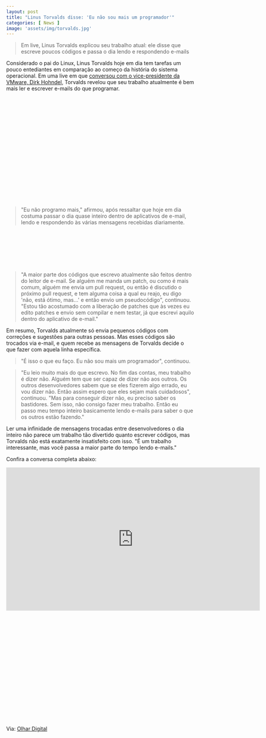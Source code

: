```yaml
---
layout: post
title: "Linus Torvalds disse: 'Eu não sou mais um programador'"
categories: [ News ]
image: 'assets/img/torvalds.jpg'
---
```


> Em live, Linus Torvalds explicou seu trabalho atual: ele disse que escreve poucos códigos e passa o dia lendo e respondendo e-mails

Considerado o pai do Linux, Linus Torvalds hoje em dia tem tarefas um pouco entediantes em comparação ao começo da história do sistema operacional. Em uma live em que [conversou com o vice-presidente da VMware, Dirk Hohndel](https://news.softpedia.com/news/linus-torvalds-says-he-s-no-longer-a-programmer-my-job-is-to-say-no-530460.shtml),  Torvalds revelou que seu trabalho atualmente é bem mais ler e escrever e-mails do que programar.

<!-- QUADRADO -->
<script async src="//pagead2.googlesyndication.com/pagead/js/adsbygoogle.js"></script>
<ins class="adsbygoogle"
style="display:inline-block;width:336px;height:280px"
data-ad-client="ca-pub-2838251107855362"
data-ad-slot="5351066970"></ins>
<script>
(adsbygoogle = window.adsbygoogle || []).push({});
</script>

> "Eu não programo mais," afirmou, após ressaltar que hoje em dia costuma passar o dia quase inteiro dentro de aplicativos de e-mail, lendo e respondendo às várias mensagens recebidas diariamente.

<!-- MINI ANÚNCIO -->
<script async src="//pagead2.googlesyndication.com/pagead/js/adsbygoogle.js"></script>
<!-- Games Root -->
<ins class="adsbygoogle"
style="display:inline-block;width:730px;height:95px"
data-ad-client="ca-pub-2838251107855362"
data-ad-slot="5351066970"></ins>
<script>
(adsbygoogle = window.adsbygoogle || []).push({});
</script>

> "A maior parte dos códigos que escrevo atualmente são feitos dentro do leitor de e-mail. Se alguém me manda um patch, ou como é mais comum, alguém me envia um pull request, ou então é discutido o próximo pull request, e tem alguma coisa a qual eu reajo, eu digo 'não, está ótimo, mas...' e então envio um pseudocódigo", continuou. "Estou tão acostumado com a liberação de patches que às vezes eu edito patches e envio sem compilar e nem testar, já que escrevi aquilo dentro do aplicativo de e-mail."

<!-- RETANGULO LARGO 2 -->
<script async src="//pagead2.googlesyndication.com/pagead/js/adsbygoogle.js"></script>
<ins class="adsbygoogle"
style="display:block; text-align:center;"
data-ad-layout="in-article"
data-ad-format="fluid"
data-ad-client="ca-pub-2838251107855362"
data-ad-slot="8549252987"></ins>
<script>
(adsbygoogle = window.adsbygoogle || []).push({});
</script>

Em resumo, Torvalds atualmente só envia pequenos códigos com correções e sugestões para outras pessoas. Mas esses códigos são trocados via e-mail, e quem recebe as mensagens de Torvalds decide o que fazer com aquela linha específica.

> "É isso o que eu faço. Eu não sou mais um programador", continuou.

> "Eu leio muito mais do que escrevo. No fim das contas, meu trabalho é dizer não. Alguém tem que ser capaz de dizer não aos outros. Os outros desenvolvedores sabem que se eles fizerem algo errado, eu vou dizer não. Então assim espero que eles sejam mais cuidadosos", continuou. "Mas para conseguir dizer não, eu preciso saber os bastidores. Sem isso, não consigo fazer meu trabalho. Então eu passo meu tempo inteiro basicamente lendo e-mails para saber o que os outros estão fazendo."

<!-- RETANGULO LARGO -->
<script async src="https://pagead2.googlesyndication.com/pagead/js/adsbygoogle.js"></script>
<!-- Informat -->
<ins class="adsbygoogle"
style="display:block"
data-ad-client="ca-pub-2838251107855362"
data-ad-slot="2327980059"
data-ad-format="auto"
data-full-width-responsive="true"></ins>
<script>
(adsbygoogle = window.adsbygoogle || []).push({});
</script>

Ler uma infinidade de mensagens trocadas entre desenvolvedores o dia inteiro não parece um trabalho tão divertido quanto escrever códigos, mas Torvalds não está exatamente insatisfeito com isso. "É um trabalho interessante, mas você passa a maior parte do tempo lendo e-mails."

Confira a conversa completa abaixo:

<iframe width="680" height="384" src="https://www.youtube.com/embed/H8Gd9t7FQqI" frameborder="0" allow="accelerometer; autoplay; encrypted-media; gyroscope; picture-in-picture" allowfullscreen></iframe>

<!-- QUADRADO -->
<script async src="//pagead2.googlesyndication.com/pagead/js/adsbygoogle.js"></script>
<ins class="adsbygoogle"
style="display:inline-block;width:336px;height:280px"
data-ad-client="ca-pub-2838251107855362"
data-ad-slot="5351066970"></ins>
<script>
(adsbygoogle = window.adsbygoogle || []).push({});
</script>

Via: [Olhar Digital](https://olhardigital.com.br/pro/noticia/criador-do-linux-eu-nao-sou-mais-um-programador/103351)

